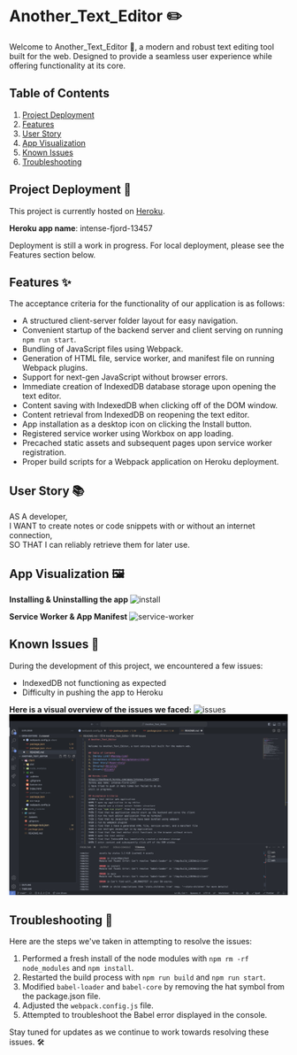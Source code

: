 # Another_Text_Editor :pencil2:
Welcome to Another_Text_Editor :rocket:, a modern and robust text editing tool built for the web. Designed to provide a seamless user experience while offering functionality at its core.

## Table of Contents
1. [Project Deployment](#project-deployment)
2. [Features](#features)
3. [User Story](#user-story)
4. [App Visualization](#app-visualization)
5. [Known Issues](#known-issues)
6. [Troubleshooting](#troubleshooting)

## Project Deployment :rocket:
This project is currently hosted on [Heroku](https://dashboard.heroku.com/apps/intense-fjord-13457).

**Heroku app name**: intense-fjord-13457

Deployment is still a work in progress. For local deployment, please see the Features section below.

## Features :sparkles:
The acceptance criteria for the functionality of our application is as follows:

- A structured client-server folder layout for easy navigation.
- Convenient startup of the backend server and client serving on running `npm run start`.
- Bundling of JavaScript files using Webpack.
- Generation of HTML file, service worker, and manifest file on running Webpack plugins.
- Support for next-gen JavaScript without browser errors.
- Immediate creation of IndexedDB database storage upon opening the text editor.
- Content saving with IndexedDB when clicking off of the DOM window.
- Content retrieval from IndexedDB on reopening the text editor.
- App installation as a desktop icon on clicking the Install button.
- Registered service worker using Workbox on app loading.
- Precached static assets and subsequent pages upon service worker registration.
- Proper build scripts for a Webpack application on Heroku deployment.

## User Story :books:
AS A developer,  
I WANT to create notes or code snippets with or without an internet connection,  
SO THAT I can reliably retrieve them for later use.

## App Visualization :framed_picture:
**Installing & Uninstalling the app**
![install](./demos/install.gif)

**Service Worker & App Manifest**
![service-worker](./demos/ServiceWorker%20and%20Manifest.gif)

## Known Issues :bug:
During the development of this project, we encountered a few issues:
- IndexedDB not functioning as expected
- Difficulty in pushing the app to Heroku

**Here is a visual overview of the issues we faced:**
![issues](./demos/problems.gif)
![issues2](./demos/heroku_problems.png)

## Troubleshooting :wrench:
Here are the steps we've taken in attempting to resolve the issues:

1. Performed a fresh install of the node modules with `npm rm -rf node_modules` and `npm install`.
2. Restarted the build process with `npm run build` and `npm run start`.
3. Modified `babel-loader` and `babel-core` by removing the hat symbol from the package.json file.
4. Adjusted the `webpack.config.js` file.
5. Attempted to troubleshoot the Babel error displayed in the console.

Stay tuned for updates as we continue to work towards resolving these issues. :hammer_and_wrench:
